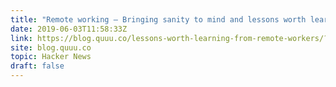 ```yaml
---
title: "Remote working – Bringing sanity to mind and lessons worth learning"
date: 2019-06-03T11:58:33Z
link: https://blog.quuu.co/lessons-worth-learning-from-remote-workers/?utm_medium=RSS&utm_source=hune
site: blog.quuu.co
topic: Hacker News
draft: false
---
```


